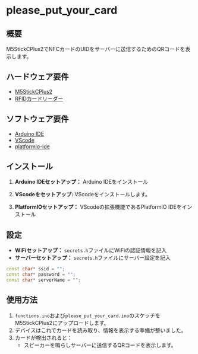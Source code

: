 # please_put_your_card

## 概要
M5StickCPlus2でNFCカードのUIDをサーバーに送信するためのQRコードを表示します。

## ハードウェア要件
- [M5StickCPlus2](https://www.switch-science.com/products/9350)
- [RFIDカードリーダー](https://www.switch-science.com/products/8301)

## ソフトウェア要件
- [Arduino IDE](https://www.arduino.cc/en/software)
- [VScode](https://code.visualstudio.com/)
- [platformio-ide](https://marketplace.visualstudio.com/items?itemName=platformio.platformio-ide)

## インストール
1. **Arduino IDEセットアップ：** Arduino IDEをインストール

2. **VScodeをセットアップ:** VScodeをインストールします。

3. **PlatformIOセットアップ：** VScodeの拡張機能であるPlatformIO IDEをインストール

## 設定
- **WiFiセットアップ：** `secrets.h`ファイルにWiFiの認証情報を記入
- **サーバーセットアップ：** `secrets.h`ファイルにサーバー設定を記入
```cpp
const char* ssid = "";
const char* password = "";
const char* serverName = "";
```

## 使用方法
1. `functions.ino`および`please_put_your_card.ino`のスケッチをM5StickCPlus2にアップロードします。
2. デバイスはこれでカードを読み取り、情報を表示する準備が整いました。
3. カードが検出されると：
   - スピーカーを鳴らしサーバーに送信するQRコードを表示します。